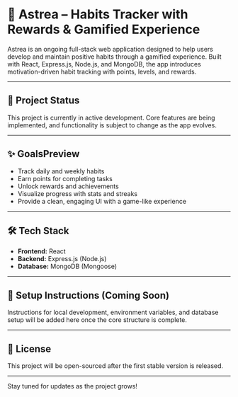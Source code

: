 # 🧠 Astrea – Habits Tracker with Rewards & Gamified Experience

Astrea is an ongoing full-stack web application designed to help users develop and maintain positive habits through a
gamified experience. Built with React, Express.js, Node.js, and MongoDB, the app introduces motivation-driven habit
tracking with points, levels, and rewards.

---

## 🚧 Project Status

This project is currently in active development. Core features are being implemented, and functionality is subject to
change as the app evolves.

---

## ✨ GoalsPreview

- Track daily and weekly habits
- Earn points for completing tasks
- Unlock rewards and achievements
- Visualize progress with stats and streaks
- Provide a clean, engaging UI with a game-like experience

---

## 🛠 Tech Stack

- **Frontend:** React
- **Backend:** Express.js (Node.js)
- **Database:** MongoDB (Mongoose)

---

## 🔧 Setup Instructions (Coming Soon)

Instructions for local development, environment variables, and database setup will be added here once the core structure
is complete.

---

## 📄 License

This project will be open-sourced after the first stable version is released.

---

Stay tuned for updates as the project grows!
